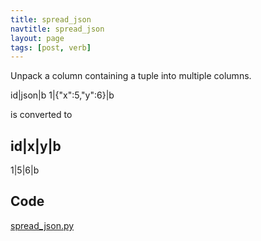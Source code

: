 ```yaml
---
title: spread_json
navtitle: spread_json
layout: page
tags: [post, verb]
---
```

Unpack a column containing a tuple into multiple columns.

id|json|b
1|{"x":5,"y":6}|b

is converted to

id|x|y|b
--------
1|5|6|b

## Code
[spread_json.py](https://dev.azure.com/msresearch/Resilience/_git/ire-indexing?path=/python/graphrag/graphrag/indexing/verbs/spread_json.py)